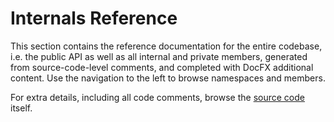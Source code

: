 # Internals Reference

This section contains the reference documentation for the entire codebase, i.e. the public API as well as
all internal and private members, generated from source-code-level comments, and completed with DocFX 
additional content. Use the navigation to the left to browse namespaces and members.

For extra details, including all code comments, browse the [source code](https://github.com/hazelcast/hazelcast-csharp-client) itself.
